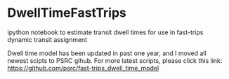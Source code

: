 # DwellTimeFastTrips
ipython notebook to estimate transit dwell times for use in fast-trips dynamic transit assignment

Dwell time model has been updated in past one year, and I moved all newest scipts to PSRC gihub. For more latest scripts, please click this link: https://github.com/psrc/fast-trips_dwell_time_model

